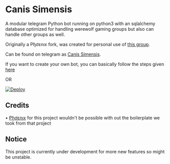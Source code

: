 # Canis Simensis

A modular telegram Python bot running on python3 with an sqlalchemy database optimized for handling werewolf gaming groups but also can handle other groups as well.

Originally a Pɧơɛnıх fork, was created for personal use of [this group](https://t.me/Ethiowerewolf).

<!-- Feel free to add it to your groups though! -->

Can be found on telegram as [Canis Simensis](https://t.me/AbyssinianModeratorBot).

If you want to create your own bot, you can basically follow the steps given [here](https://github.com/PaulSonOfLars/tgbot/blob/master/README.md)

OR

[![Deploy](https://www.herokucdn.com/deploy/button.svg)](https://heroku.com/deploy?template=https://github.com/NehemiahAklil/AbyssinianModerator.git)

## Credits

• [Pɧơɛnıх](https://github.com/rsktg/TheRealPhoenixBot.git) for this project wouldn't be possible with out the boilerplate we took from that project

## Notice

This project is currently under development for more new features so might be unstable.
